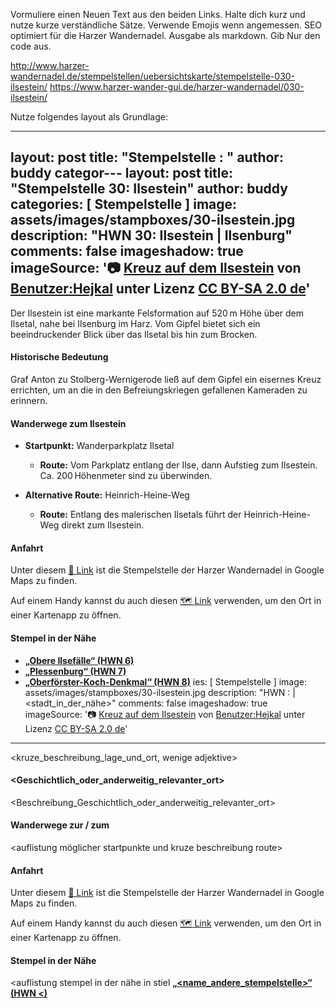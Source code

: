 Vormuliere einen Neuen Text aus den beiden Links. 
Halte dich kurz und nutze kurze verständliche Sätze. Verwende Emojis wenn angemessen.
SEO optimiert für die Harzer Wandernadel.
Ausgabe als markdown. Gib Nur den code aus.

http://www.harzer-wandernadel.de/stempelstellen/uebersichtskarte/stempelstelle-030-ilsestein/
https://www.harzer-wander-gui.de/harzer-wandernadel/030-ilsestein/

Nutze folgendes layout als Grundlage:

---
layout: post
title:  "Stempelstelle <nummer>: <name>"
author: buddy
categor---
layout: post
title:  "Stempelstelle 30: Ilsestein"
author: buddy
categories: [ Stempelstelle ]
image: assets/images/stampboxes/30-ilsestein.jpg
description: "HWN 30: Ilsestein | Ilsenburg"
comments: false
imageshadow: true
imageSource: '📷 [Kreuz auf dem Ilsestein](https://commons.wikimedia.org/wiki/File:Kreuz_auf_dem_Ilsestein.jpg) von <a href="https://de.wikipedia.org/wiki/Benutzer:Hejkal" class="extiw" title="de:Benutzer:Hejkal">Benutzer:Hejkal</a> unter Lizenz [CC BY-SA 2.0 de](https://creativecommons.org/licenses/by-sa/2.0/de/deed.en)'
---

Der Ilsestein ist eine markante Felsformation auf 520 m Höhe über dem Ilsetal, nahe bei Ilsenburg im Harz. Vom Gipfel bietet sich ein beeindruckender Blick über das Ilsetal bis hin zum Brocken.

#### Historische Bedeutung

Graf Anton zu Stolberg-Wernigerode ließ auf dem Gipfel ein eisernes Kreuz errichten, um an die in den Befreiungskriegen gefallenen Kameraden zu erinnern.

#### Wanderwege zum Ilsestein

- **Startpunkt:** Wanderparkplatz Ilsetal
  - **Route:** Vom Parkplatz entlang der Ilse, dann Aufstieg zum Ilsestein. Ca. 200 Höhenmeter sind zu überwinden.

- **Alternative Route:** Heinrich-Heine-Weg
  - **Route:** Entlang des malerischen Ilsetals führt der Heinrich-Heine-Weg direkt zum Ilsestein.

#### Anfahrt

Unter diesem [📍 Link](https://www.google.com/maps/dir/?api=1&origin=&destination=51.84634%2C%2010.66313) ist die Stempelstelle der Harzer Wandernadel in Google Maps zu finden.

<div class="android-only">
  Auf einem Handy kannst du auch diesen 
  <a href="geo:51.84634,10.66313">🗺️ Link</a> 
  verwenden, um den Ort in einer Kartenapp zu öffnen.
  <p></p>
</div>

#### Stempel in der Nähe

- [**„Obere Ilsefälle“ (HWN 6)**](/stempelstelle-006-bremer-huette-obere-ilsefaelle)
- [**„Plessenburg“ (HWN 7)**](/stempelstelle-007-gasthaus-plessenburg)
- [**„Oberförster-Koch-Denkmal“ (HWN 8)**](/stempelstelle-008-stempelsbuche)
ies: [ Stempelstelle ]
image: assets/images/stampboxes/30-ilsestein.jpg
description: "HWN <nummer>: <name> | <stadt_in_der_nähe>"
comments: false
imageshadow: true
imageSource: '📷 [Kreuz auf dem Ilsestein](https://commons.wikimedia.org/wiki/File:Kreuz_auf_dem_Ilsestein.jpg) von <a href="https://de.wikipedia.org/wiki/Benutzer:Hejkal" class="extiw" title="de:Benutzer:Hejkal">Benutzer:Hejkal</a> unter Lizenz [CC BY-SA 2.0 de](https://creativecommons.org/licenses/by-sa/2.0/de/deed.en)'
---

<kruze_beschreibung_lage_und_ort, wenige adjektive>



#### <Geschichtlich_oder_anderweitig_relevanter_ort>

<Beschreibung_Geschichtlich_oder_anderweitig_relevanter_ort>

#### Wanderwege zur / zum <namen>

<auflistung möglicher startpunkte und kruze beschreibung route>

#### Anfahrt

Unter diesem [📍 Link](https://www.google.com/maps/dir/?api=1&origin=&destination=<Latitude>%2C%20<Longitude>) ist die Stempelstelle der Harzer Wandernadel in Google Maps zu finden.


<div class="android-only">
  Auf einem Handy kannst du auch diesen 
  <a href="geo:<Latitude>,<Longitude>">🗺️ Link</a> 
  verwenden, um den Ort in einer Kartenapp zu öffnen.
  <p></p>
</div>

#### Stempel in der Nähe
<auflistung stempel in der nähe in stiel [**„<name_andere_stempelstelle>“ (HWN <)**](/stempelstelle-<nummer>-<name_snail_case>)